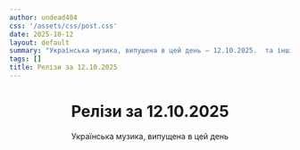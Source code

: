 ```yaml
---
author: undead404
css: '/assets/css/post.css'
date: 2025-10-12
layout: default
summary: "Українська музика, випущена в цей день – 12.10.2025.  та інші"
tags: []
title: Релізи за 12.10.2025
---
```


<main class="main-content">
  <header>
    <h1>Релізи за <time datetime="2025-10-12">12.10.2025</time></h1>
    <p class="summary">Українська музика, випущена в цей день</p>
      <ul class="tags">
      </ul>
  </header>
  <section class="releases">
  </section>
</main>